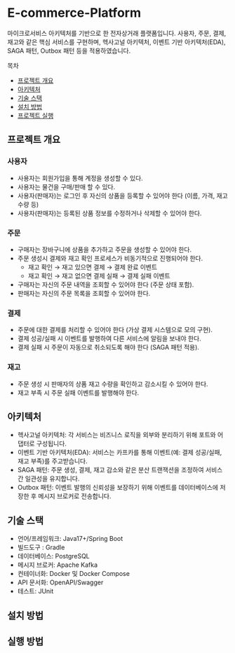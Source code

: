 # E-commerce-Platform
마이크로서비스 아키텍처를 기반으로 한 전자상거래 플랫폼입니다.
사용자, 주문, 결제, 재고와 같은 핵심 서비스를 구현하며, 
헥사고널 아키텍처, 이벤트 기반 아키텍처(EDA), SAGA 패턴, Outbox 패턴 등을 적용하였습니다.

목차
- [프로젝트 개요](#프로젝트-개요)
- [아키텍처](#아키텍처)
- [기술 스택](#기술-스택)
- [설치 방법](#설치-방법)
- [프로젝트 실행](#프로젝트-실행)

## 프로젝트 개요
### 사용자
- 사용자는 회원가입을 통해 계정을 생성할 수 있다.
- 사용자는 물건을 구매/판매 할 수 있다.
- 사용자(판매자)는 로그인 후 자신의 상품을 등록할 수 있어야 한다 (이름, 가격, 재고 수량 등)
- 사용자(판매자)는 등록된 상품 정보를 수정하거나 삭제할 수 있어야 한다.

### 주문
- 구매자는 장바구니에 상품을 추가하고 주문을 생성할 수 있어야 한다.
- 주문 생성시 결제와 재고 확인 프로세스가 비동기적으로 진행되어야 한다.
    - 재고 확인 → 재고 있으면 결제 → 결제 완료 이벤트
    - 재고 확인 → 재고 없으면 결제 실패 → 결제 실패 이벤트
- 구매자는 자신의 주문 내역을 조회할 수 있어야 한다 (주문 상태 포함).
- 판매자는 자신의 주문 목록을 조회할 수 있어야 한다.

### 결제
- 주문에 대한 결제를 처리할 수 있어야 한다 (가상 결제 시스템으로 모의 구현).
- 결제 성공/실패 시 이벤트를 발행하여 다른 서비스에 알림을 보내야 한다.
- 결제 실패 시 주문이 자동으로 취소되도록 해야 한다 (SAGA 패턴 적용).

### 재고
- 주문 생성 시 판매자의 상품 재고 수량을 확인하고 감소시킬 수 있어야 한다.
- 재고 부족 시 주문 실패 이벤트를 발행해야 한다.

## 아키텍처
- 헥사고널 아키텍처: 각 서비스는 비즈니스 로직을 외부와 분리하기 위해 포트와 어댑터로 구성됩니다.
- 이벤트 기반 아키텍처(EDA): 서비스는 카프카를 통해 이벤트(예: 결제 성공/실패, 재고 부족)를 주고받습니다.
- SAGA 패턴: 주문 생성, 결제, 재고 감소와 같은 분산 트랜잭션을 조정하여 서비스 간 일관성을 유지합니다.
- Outbox 패턴: 이벤트 발행의 신뢰성을 보장하기 위해 이벤트를 데이터베이스에 저장한 후 메시지 브로커로 전송합니다.

## 기술 스택
- 언어/프레임워크: Java17+/Spring Boot
- 빌드도구 : Gradle
- 데이터베이스: PostgreSQL
- 메시지 브로커: Apache Kafka
- 컨테이너화: Docker 및 Docker Compose
- API 문서화: OpenAPI/Swagger
- 테스트: JUnit

## 설치 방법

## 실행 방법


